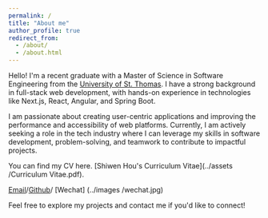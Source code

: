```yaml
---
permalink: /
title: "About me"
author_profile: true
redirect_from: 
  - /about/
  - /about.html
---
```




Hello! I'm a recent graduate with a Master of Science in Software Engineering from the [University of St. Thomas](https://www.stthomas.edu/). I have a strong background in full-stack web development, with hands-on experience in technologies like Next.js, React, Angular, and Spring Boot. 

I am passionate about creating user-centric applications and improving the performance and accessibility of web platforms. Currently, I am actively seeking a role in the tech industry where I can leverage my skills in software development, problem-solving, and teamwork to contribute to impactful projects.

You can find my CV here. [Shiwen Hou's Curriculum Vitae](../assets /Curriculum Vitae.pdf).

[Email](mailto:cloris479@gmail.com)/[Github](https://github.com/ch-030)/ [Wechat]
(../images /wechat.jpg)

Feel free to explore my projects and contact me if you'd like to connect!
